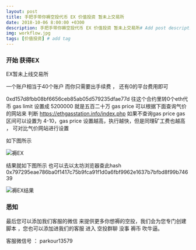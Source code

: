 ```yaml
---
layout: post
title: 手把手带你褥空投代币 EX 价值投资 暂未上交易所
date: 2018-10-06 8:00:00 +0300
description: 手把手带你褥空投代币 EX 价值投资 暂未上交易所# Add post description (optional)
img: workflow.jpg
tags: [价值投资] # add tag
---
```


### 开始 获得EX 

EX暂未上线交易所	

一个账户相当于40个账户 而你只需要出手续费 ， 还有0的平台费用即可

0xd157d8fbb08bf6656ceb85ab05d579235dfae77d  往这个合约里转0个eth代币  gas limit 设置成 5200000  就是五百二十万
 gas price  可以根据下面查询气价的网站来 判断 https://ethgasstation.info/index.php 
 如果不查询gas price  gas区间可以设置为 4-10，gas price 设置越高，执行越快，但是同理矿工费也越高 ， 可对比气价网站进行设置
 
 
 如下图所示
 
 ![褥EX]({{site.baseurl}}/assets/img/2018-10-6-EX/褥EX.png)
 
  结果就如下图所示   也可以去以太坊浏览器查此hash  0x797295eae786ba0f1417c75b9fca91f1d0a6fbf9962e1637b7bfbd8f99b74639
 
 ![褥EX结果]({{site.baseurl}}/assets/img/2018-10-6-EX/褥EX结果.png)
  
###  悉知

最后您可以添加我们客服的微信  来提供更多你想褥的空投，我们会为您专门创建脚本  ，您也可以添加进我们的客服 进入 空投群聊 没事 褥币 吹牛逼。

客服微信号 ：   parkour13579
